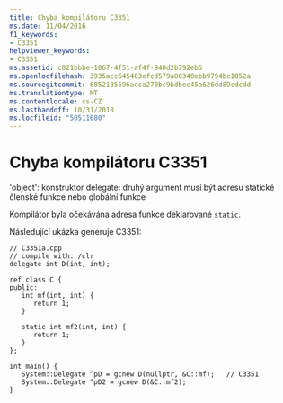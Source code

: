 ```yaml
---
title: Chyba kompilátoru C3351
ms.date: 11/04/2016
f1_keywords:
- C3351
helpviewer_keywords:
- C3351
ms.assetid: c021bbbe-1067-4f51-af4f-940d2b792eb5
ms.openlocfilehash: 3935acc645403efcd579a80340ebb9794bc1052a
ms.sourcegitcommit: 6052185696adca270bc9bdbec45a626dd89cdcdd
ms.translationtype: MT
ms.contentlocale: cs-CZ
ms.lasthandoff: 10/31/2018
ms.locfileid: "50511680"
---
```

# <a name="compiler-error-c3351"></a>Chyba kompilátoru C3351

'object': konstruktor delegate: druhý argument musí být adresu statické členské funkce nebo globální funkce

Kompilátor byla očekávána adresa funkce deklarované `static`.

Následující ukázka generuje C3351:

```
// C3351a.cpp
// compile with: /clr
delegate int D(int, int);

ref class C {
public:
   int mf(int, int) {
      return 1;
   }

   static int mf2(int, int) {
      return 1;
   }
};

int main() {
   System::Delegate ^pD = gcnew D(nullptr, &C::mf);   // C3351
   System::Delegate ^pD2 = gcnew D(&C::mf2);
}
```
